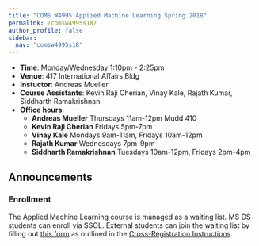 ```yaml
---
title: "COMS W4995 Applied Machine Learning Spring 2018"
permalink: /comsw4995s18/
author_profile: false
sidebar:
  nav: "comsw4995s18"
---
```


- **Time**: Monday/Wednesday 1:10pm - 2:25pm
- **Venue**: 417 International Affairs Bldg
- **Instuctor**: Andreas Mueller
- **Course Assistants**: Kevin Raji Cherian, Vinay Kale, Rajath Kumar, Siddharth Ramakrishnan
- **Office hours**:
    - **Andreas Mueller** Thursdays 11am-12pm Mudd 410
    - **Kevin Raji Cherian** Fridays 5pm-7pm
    - **Vinay Kale** Mondays 9am-11am, Fridays 10am-12pm
    - **Rajath Kumar** Wednesdays 7pm-9pm
    - **Siddharth Ramakrishnan** Tuesdays 10am-12pm, Fridays 2pm-4pm

<h2>Announcements</h2>
<h3>Enrollment</h3>
<p>
The Applied Machine Learning course is managed as a waiting list.
MS DS students can enroll via SSOL. External students can join the waiting list
by filling out <a href="https://www.surveymonkey.com/r/AppliedML_Sp18">this
form</a> as outlined in the <a href="http://datascience.columbia.edu/course-inventory">
Cross-Registration Instructions</a>.
</p>
